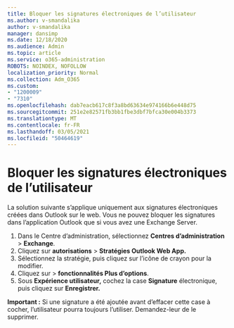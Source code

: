 ```yaml
---
title: Bloquer les signatures électroniques de l’utilisateur
ms.author: v-smandalika
author: v-smandalika
manager: dansimp
ms.date: 12/18/2020
ms.audience: Admin
ms.topic: article
ms.service: o365-administration
ROBOTS: NOINDEX, NOFOLLOW
localization_priority: Normal
ms.collection: Adm_O365
ms.custom:
- "1200009"
- "7310"
ms.openlocfilehash: dab7eacb617c8f3a8bd63634e974166b6e448d75
ms.sourcegitcommit: 251e2e82571fb3bb1fbe3dbf7bfca30e004b3373
ms.translationtype: MT
ms.contentlocale: fr-FR
ms.lasthandoff: 03/05/2021
ms.locfileid: "50464619"
---
```

# <a name="block-user-made-email-signatures"></a>Bloquer les signatures électroniques de l’utilisateur

La solution suivante s’applique uniquement aux signatures électroniques créées dans Outlook sur le web. Vous ne pouvez bloquer les signatures dans l’application Outlook que si vous avez une Exchange Server.

1. Dans le Centre d’administration, sélectionnez **Centres d’administration**  >  **Exchange**.
2. Cliquez sur **autorisations**  >  **Stratégies Outlook Web App.**
3. Sélectionnez la stratégie, puis cliquez sur l’icône de crayon pour la modifier.
4. Cliquez sur  >  **fonctionnalités Plus d’options**.
5. Sous **Expérience utilisateur,** cochez la case **Signature** électronique, puis cliquez sur **Enregistrer.**

**Important :** Si une signature a été ajoutée avant d’effacer cette case à cocher, l’utilisateur pourra toujours l’utiliser. Demandez-leur de le supprimer.
